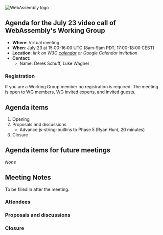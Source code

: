 ![WebAssembly logo](/images/WebAssembly.png)

## Agenda for the July 23 video call of WebAssembly's Working Group

- **Where**: Virtual meeting
- **When**: July 23 at 15:00-16:00 UTC (8am-9am PDT, 17:00-18:00 CEST)
- **Location**: *link on W3C [calendar](https://www.w3.org/groups/wg/wasm/calendar/) or Google Calendar invitation*
- **Contact**:
    - Name: Derek Schuff, Luke Wagner

### Registration

If you are a Working Group member no registration is required.
The meeting is open to WG members, WG [invited experts](https://www.w3.org/policies/process/#invited-expert-wg),
and invited [guests](https://www.w3.org/policies/process/#GeneralMeetings).

## Agenda items

1. Opening
1. Proposals and discussions
   * Advance js-string-builtins to Phase 5 (Ryan Hunt, 20 minutes)
1. Closure

## Agenda items for future meetings

*None*

## Meeting Notes

To be filled in after the meeting.

### Attendees

### Proposals and discussions

### Closure

